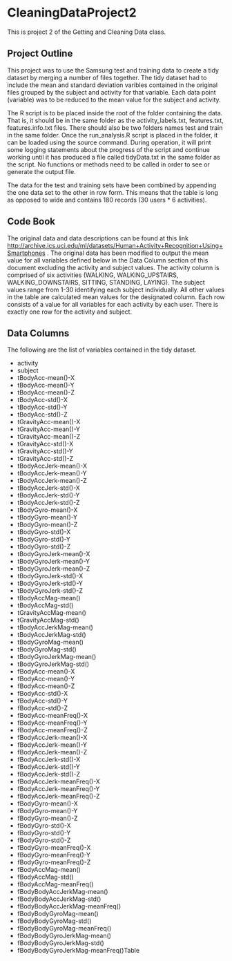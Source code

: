# CleaningDataProject2
This is project 2 of the Getting and Cleaning Data class.

## Project Outline
This project was to use the Samsung test and training data to create a tidy dataset by merging a number of files together.  The tidy dataset had to include the mean and standard deviation varibles contained in the original files grouped by the subject and activity for that variable.  Each data point (variable) was to be reduced to the mean value for the subject and activity.

The R script is to be placed inside the root of the folder containing the data.  That is, it should be in the same folder as the activity_labels.txt, features.txt, features.info.txt files.  There should also be two folders names test and train in the same folder.  Once the run_analysis.R script is placed in the folder, it can be loaded using the source command.  During operation, it will print some logging statements about the progress of the script and continue working until it has produced a file called tidyData.txt in the same folder as the script.  No functions or methods need to be called in order to see or generate the output file.

The data for the test and training sets have been combined by appending the one data set to the other in row form.  This means that the table is long as opposed to wide and contains 180 records (30 users * 6 activities).

## Code Book
The original data and data descriptions can be found at this link http://archive.ics.uci.edu/ml/datasets/Human+Activity+Recognition+Using+Smartphones .  The original data has been modified to output the mean value for all variables defined below in the Data Column section of this document excluding the activity and subject values.  The activity column is comprised of six activities (WALKING, WALKING_UPSTAIRS, WALKING_DOWNSTAIRS, SITTING, STANDING, LAYING).  The subject values range from 1-30 identifying each subject individually.  All other values in the table are calculated mean values for the designated column.  Each row consists of a value for all variables for each activity by each user.  There is exactly one row for the activity and subject.

## Data Columns
The following are the list of variables contained in the tidy dataset.  

* activity
* subject
* tBodyAcc-mean()-X
* tBodyAcc-mean()-Y
* tBodyAcc-mean()-Z
* tBodyAcc-std()-X
* tBodyAcc-std()-Y
* tBodyAcc-std()-Z
* tGravityAcc-mean()-X
* tGravityAcc-mean()-Y
* tGravityAcc-mean()-Z
* tGravityAcc-std()-X
* tGravityAcc-std()-Y
* tGravityAcc-std()-Z
* tBodyAccJerk-mean()-X
* tBodyAccJerk-mean()-Y
* tBodyAccJerk-mean()-Z
* tBodyAccJerk-std()-X
* tBodyAccJerk-std()-Y
* tBodyAccJerk-std()-Z
* tBodyGyro-mean()-X
* tBodyGyro-mean()-Y
* tBodyGyro-mean()-Z
* tBodyGyro-std()-X
* tBodyGyro-std()-Y
* tBodyGyro-std()-Z
* tBodyGyroJerk-mean()-X
* tBodyGyroJerk-mean()-Y
* tBodyGyroJerk-mean()-Z
* tBodyGyroJerk-std()-X
* tBodyGyroJerk-std()-Y
* tBodyGyroJerk-std()-Z
* tBodyAccMag-mean()
* tBodyAccMag-std()
* tGravityAccMag-mean()
* tGravityAccMag-std()
* tBodyAccJerkMag-mean()
* tBodyAccJerkMag-std()
* tBodyGyroMag-mean()
* tBodyGyroMag-std()
* tBodyGyroJerkMag-mean()
* tBodyGyroJerkMag-std()
* fBodyAcc-mean()-X
* fBodyAcc-mean()-Y
* fBodyAcc-mean()-Z
* fBodyAcc-std()-X
* fBodyAcc-std()-Y
* fBodyAcc-std()-Z
* fBodyAcc-meanFreq()-X
* fBodyAcc-meanFreq()-Y
* fBodyAcc-meanFreq()-Z
* fBodyAccJerk-mean()-X
* fBodyAccJerk-mean()-Y
* fBodyAccJerk-mean()-Z
* fBodyAccJerk-std()-X
* fBodyAccJerk-std()-Y
* fBodyAccJerk-std()-Z
* fBodyAccJerk-meanFreq()-X
* fBodyAccJerk-meanFreq()-Y
* fBodyAccJerk-meanFreq()-Z
* fBodyGyro-mean()-X
* fBodyGyro-mean()-Y
* fBodyGyro-mean()-Z
* fBodyGyro-std()-X
* fBodyGyro-std()-Y
* fBodyGyro-std()-Z
* fBodyGyro-meanFreq()-X
* fBodyGyro-meanFreq()-Y
* fBodyGyro-meanFreq()-Z
* fBodyAccMag-mean()
* fBodyAccMag-std()
* fBodyAccMag-meanFreq()
* fBodyBodyAccJerkMag-mean()
* fBodyBodyAccJerkMag-std()
* fBodyBodyAccJerkMag-meanFreq()
* fBodyBodyGyroMag-mean()
* fBodyBodyGyroMag-std()
* fBodyBodyGyroMag-meanFreq()
* fBodyBodyGyroJerkMag-mean()
* fBodyBodyGyroJerkMag-std()
* fBodyBodyGyroJerkMag-meanFreq()Table 
